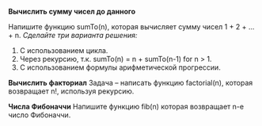 **Вычислить сумму чисел до данного**

Напишите функцию sumTo(n), которая вычисляет сумму чисел 1 + 2 + ... + n.
_Сделайте три варианта решения:_
1. С использованием цикла.
2. Через рекурсию, т.к. sumTo(n) = n + sumTo(n-1) for n > 1.
3. С использованием формулы арифметической прогрессии.


**Вычислить факториал**
Задача – написать функцию factorial(n), которая возвращает n!, используя рекурсию.


**Числа Фибоначчи**
Напишите функцию fib(n) которая возвращает n-е число Фибоначчи.
